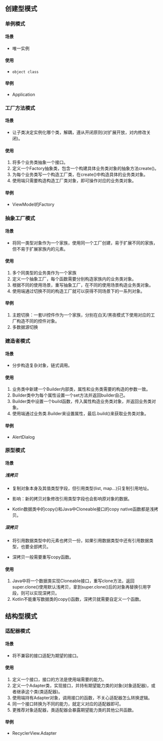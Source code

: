 ## 创建型模式

### 单例模式

#### 场景

- 唯一实例

#### 使用

- `object class`

#### 举例

- Application

### 工厂方法模式

#### 场景

- 让子类决定实例化哪个类，解耦，遵从开闭原则(对扩展开放，对内修改关闭)。

#### 使用

1. 将多个业务类抽象一个接口。
2. 定义一个Factory抽象类，包含一个构建具体业务类对象的抽象方法create()。
3. 为每个业务类写一个构造工厂类，在create()中构造具体的业务类对象。
4. 使用端只需要构造构造工厂类对象，即可操作对应的业务类对象。

#### 举例

- ViewModel的Factory

### 抽象工厂模式

#### 场景

- 将同一类型对象作为一个家族，使用同一个工厂创建，易于扩展不同的家族，但不易于扩展家族内的元素。

#### 使用

1. 多个同类型的业务类作为一个家族
2. 定义一个抽象工厂，每个函数需要分别构造家族内的业务类对象。
2. 根据不同的使用场景，重写抽象工厂，在不同的使用场景构造业务类对象。
3. 使用端通过切换不同的构造工厂就可以获得不同场景下的一系列对象。

#### 举例

1. 主题切换：一套UI控件作为一个家族，分别在白天/黑夜模式下使用对应的工厂构造不同的控件对象。
2. 多数据源切换


### 建造者模式

#### 场景

- 分步构造复杂对象，链式调用。

#### 使用

1. 业务类中新建一个Builder内部类，属性和业务类需要的构造的参数一致。
2. Builder类中为每个属性设置一个set方法并返回builder自己。
3. Builder类中设置一个build函数，传入属性构造业务类对象，并返回业务类对象。
4. 使用端通过业务类.Builder来设置属性，最后.build()来获取业务类对象。

#### 举例

- AlertDialog

### 原型模式

#### 场景

##### 浅拷贝

- 复制对象本身及其值类型字段，但引用类型(list, map...)只复制引用地址。

- 影响：新的拷贝对象修改引用类型字段也会影响原对象的数据。

- Kotlin数据类中的copy()和Java中Cloneable接口的copy native函数都是浅拷贝。

##### 深拷贝

- 将引用数据类型中的元素也拷贝一份，如果引用数据类型中还有引用数据类型，也要全部拷贝。

- 深拷贝一般需要重写copy函数。

#### 使用

1. Java中将一个数据类实现Cloneable接口，重写clone方法，返回super.clone()使用默认浅拷贝，拿到super.clone()后的对象再替换引用字段，则可以实现深拷贝。
2. Kotlin不能重写数据类的copy()函数，深拷贝就需要自定义一个函数。

## 结构型模式

### 适配器模式

#### 场景

- 将不兼容的接口适配为期望的接口。

#### 使用

1. 定义一个接口，接口的方法是使用端需要的能力。
2. 定义一个Adapter类，实现接口，并持有期望能力类的对象(对象适配器)，或者继承这个类(类适配器)。
3. 使用端持有Adapter对象，调用接口的函数，不关心适配器怎么转换逻辑。
4. 同一个接口转换为不同的能力，就定义对应的适配器即可。
5. 更推荐对象适配器，类适配器会暴露期望能力类的其他公共函数。

#### 举例

- RecyclerView.Adapter